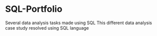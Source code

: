 # SQL-Portfolio
Several data analysis tasks made using SQL 
This different data analysis case study resolved using SQL language 
